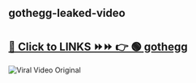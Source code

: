 
 ## gothegg-leaked-video 

# <h2><a href="https://clipsfans.com/gothegg&ref=git">🔗 Click to LINKS ⏩⏩ 👉 🟢 gothegg </a></h2>

<a href="https://clipsfans.com/gothegg&ref=git" rel="nofollow" data-target="animated-image.originalLink"><img src="https://i.ibb.co.com/xMMVF88/686577567.gif" alt="Viral Video Original" style="max-width: 100%; display: inline-block;" data-target="animated-image.originalImage"></a>
